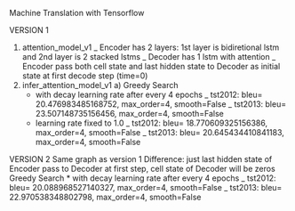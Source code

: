 Machine Translation with Tensorflow

VERSION 1
1) attention_model_v1
_ Encoder has 2 layers: 1st layer is bidiretional lstm and 2nd layer is 2 stacked lstms
_ Decoder has 1 lstm with attention
_ Encoder pass both cell state and last hidden state to Decoder as initial state at first decode step (time=0)
2) infer_attention_model_v1
    a) Greedy Search
    * with decay learning rate after every 4 epochs
    _ tst2012: bleu= 20.476983485168752, max_order=4, smooth=False
    _ tst2013: bleu= 23.507148735156456, max_order=4, smooth=False
    * learning rate fixed to 1.0
    _ tst2012: bleu= 18.770609325156386, max_order=4, smooth=False
    _ tst2013: bleu= 20.645434410841183, max_order=4, smooth=False

VERSION 2
Same graph as version 1
Difference: just last hidden state of Encoder pass to Decoder at first step, cell state of Decoder will be zeros
Greedy Search
    * with decay learning rate after every 4 epochs
    _ tst2012: bleu= 20.088968527140327, max_order=4, smooth=False
    _ tst2013: bleu= 22.970538348802798, max_order=4, smooth=False